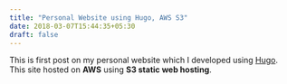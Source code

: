 ```yaml
---
title: "Personal Website using Hugo, AWS S3"
date: 2018-03-07T15:44:35+05:30
draft: false
---
```


This is first post on my personal website which I developed using [Hugo](http://gohugo.io).
This site hosted on **AWS** using **S3 static web hosting**.

